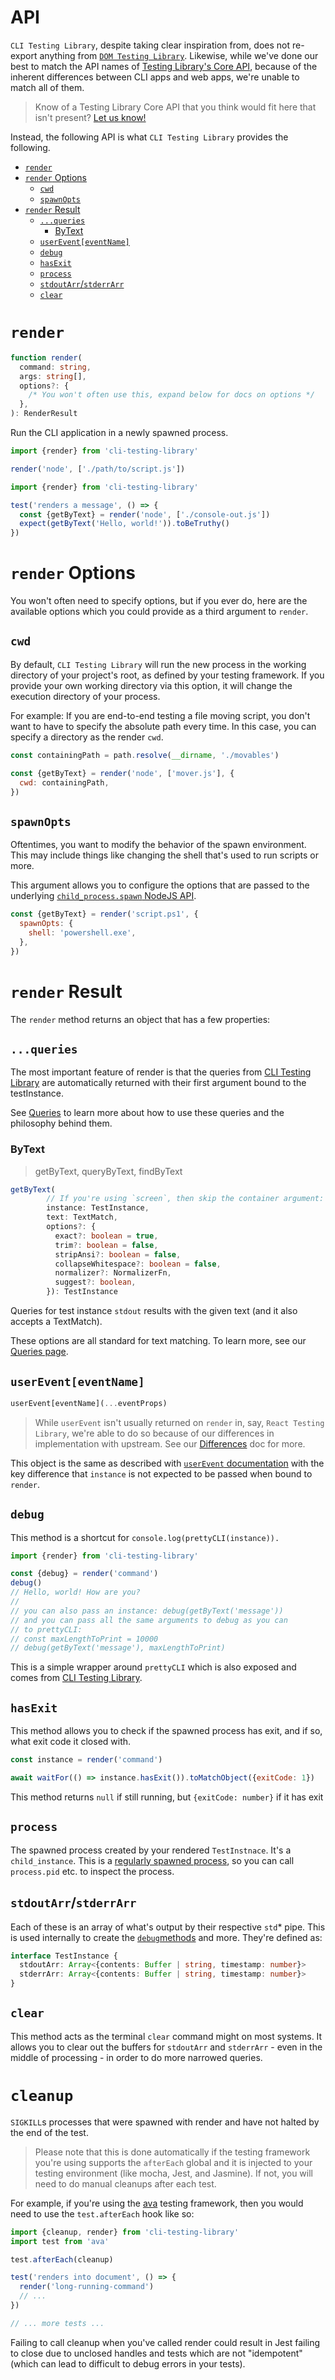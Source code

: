 # API

`CLI Testing Library`, despite taking clear inspiration from, does not re-export
anything from
[`DOM Testing Library`](https://testing-library.com/docs/dom-testing-library/).
Likewise, while we've done our best to match the API names of
[Testing Library's Core API](https://testing-library.com/docs/), because of the
inherent differences between CLI apps and web apps, we're unable to match all of
them.

> Know of a Testing Library Core API that you think would fit here that isn't
> present?
> [Let us know!](https://github.com/crutchcorn/cli-testing-library/issues)

Instead, the following API is what `CLI Testing Library` provides the following.

<!-- START doctoc generated TOC please keep comment here to allow auto update -->
<!-- DON'T EDIT THIS SECTION, INSTEAD RE-RUN doctoc TO UPDATE -->

- [`render`](#render)
- [`render` Options](#render-options)
  - [`cwd`](#cwd)
  - [`spawnOpts`](#spawnopts)
- [`render` Result](#render-result)
  - [`...queries`](#queries)
    - [ByText](#bytext)
  - [`userEvent[eventName]`](#usereventeventname)
  - [`debug`](#debug)
  - [`hasExit`](#hasexit)
  - [`process`](#process)
  - [`stdoutArr`/`stderrArr`](#stdoutarrstderrarr)
  - [`clear`](#clear)

<!-- END doctoc generated TOC please keep comment here to allow auto update -->

# `render`

```typescript
function render(
  command: string,
  args: string[],
  options?: {
    /* You won't often use this, expand below for docs on options */
  },
): RenderResult
```

Run the CLI application in a newly spawned process.

```javascript
import {render} from 'cli-testing-library'

render('node', ['./path/to/script.js'])
```

```javascript
import {render} from 'cli-testing-library'

test('renders a message', () => {
  const {getByText} = render('node', ['./console-out.js'])
  expect(getByText('Hello, world!')).toBeTruthy()
})
```

# `render` Options

You won't often need to specify options, but if you ever do, here are the
available options which you could provide as a third argument to `render`.

## `cwd`

By default, `CLI Testing Library` will run the new process in the working
directory of your project's root, as defined by your testing framework. If you
provide your own working directory via this option, it will change the execution
directory of your process.

For example: If you are end-to-end testing a file moving script, you don't want
to have to specify the absolute path every time. In this case, you can specify a
directory as the render `cwd`.

```javascript
const containingPath = path.resolve(__dirname, './movables')

const {getByText} = render('node', ['mover.js'], {
  cwd: containingPath,
})
```

## `spawnOpts`

Oftentimes, you want to modify the behavior of the spawn environment. This may
include things like changing the shell that's used to run scripts or more.

This argument allows you to configure the options that are passed to the
underlying
[`child_process.spawn` NodeJS API](https://nodejs.org/api/child_process.html#child_processspawncommand-args-options).

```javascript
const {getByText} = render('script.ps1', {
  spawnOpts: {
    shell: 'powershell.exe',
  },
})
```

# `render` Result

The `render` method returns an object that has a few properties:

## `...queries`

The most important feature of render is that the queries from
[CLI Testing Library](https://github.com/crutchcorn/cli-testing-library) are
automatically returned with their first argument bound to the testInstance.

See [Queries](./queries.md) to learn more about how to use these queries and the
philosophy behind them.

### ByText

> getByText, queryByText, findByText

```typescript
getByText(
        // If you're using `screen`, then skip the container argument:
        instance: TestInstance,
        text: TextMatch,
        options?: {
          exact?: boolean = true,
          trim?: boolean = false,
          stripAnsi?: boolean = false,
          collapseWhitespace?: boolean = false,
          normalizer?: NormalizerFn,
          suggest?: boolean,
        }): TestInstance
```

Queries for test instance `stdout` results with the given text (and it also
accepts a TextMatch).

These options are all standard for text matching. To learn more, see our
[Queries page](./queries.md).

## `userEvent[eventName]`

```javascript
userEvent[eventName](...eventProps)
```

> While `userEvent` isn't usually returned on `render` in, say,
> `React Testing Library`, we're able to do so because of our differences in
> implementation with upstream. See our [Differences](./differences.md) doc for
> more.

This object is the same as described with
[`userEvent` documentation](./user-event.md) with the key difference that
`instance` is not expected to be passed when bound to `render`.

## `debug`

This method is a shortcut for `console.log(prettyCLI(instance)).`

```javascript
import {render} from 'cli-testing-library'

const {debug} = render('command')
debug()
// Hello, world! How are you?
//
// you can also pass an instance: debug(getByText('message'))
// and you can pass all the same arguments to debug as you can
// to prettyCLI:
// const maxLengthToPrint = 10000
// debug(getByText('message'), maxLengthToPrint)
```

This is a simple wrapper around `prettyCLI` which is also exposed and comes from
[CLI Testing Library](./debug.md).

## `hasExit`

This method allows you to check if the spawned process has exit, and if so, what
exit code it closed with.

```javascript
const instance = render('command')

await waitFor(() => instance.hasExit()).toMatchObject({exitCode: 1})
```

This method returns `null` if still running, but `{exitCode: number}` if it has
exit

## `process`

The spawned process created by your rendered `TestInstnace`. It's a
`child_instance`. This is a
[regularly spawned process](https://nodejs.org/api/child_process.html#child_processspawncommand-args-options),
so you can call `process.pid` etc. to inspect the process.

## `stdoutArr`/`stderrArr`

Each of these is an array of what's output by their respective `std`\* pipe.
This is used internally to create the [`debug`methods](./debug.md) and more.
They're defined as:

```typescript
interface TestInstance {
  stdoutArr: Array<{contents: Buffer | string, timestamp: number}>
  stderrArr: Array<{contents: Buffer | string, timestamp: number}>
}
```

## `clear`

This method acts as the terminal `clear` command might on most systems. It
allows you to clear out the buffers for `stdoutArr` and `stderrArr` - even in
the middle of processing - in order to do more narrowed queries.

# `cleanup`

`SIGKILL`s processes that were spawned with render and have not halted by the
end of the test.

> Please note that this is done automatically if the testing framework you're
> using supports the `afterEach` global and it is injected to your testing
> environment (like mocha, Jest, and Jasmine). If not, you will need to do
> manual cleanups after each test.

For example, if you're using the [ava](https://github.com/avajs/ava) testing
framework, then you would need to use the `test.afterEach` hook like so:

```javascript
import {cleanup, render} from 'cli-testing-library'
import test from 'ava'

test.afterEach(cleanup)

test('renders into document', () => {
  render('long-running-command')
  // ...
})

// ... more tests ...
```

Failing to call cleanup when you've called render could result in Jest failing
to close due to unclosed handles and tests which are not "idempotent" (which can
lead to difficult to debug errors in your tests).
